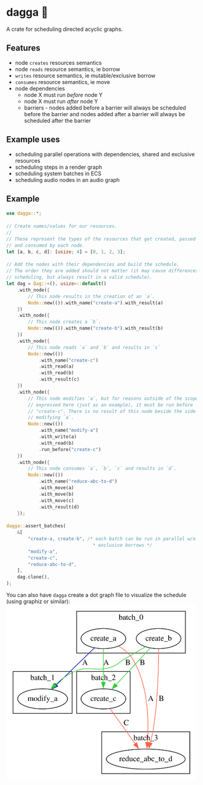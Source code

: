 # dagga 🌿
A crate for scheduling directed acyclic graphs.

## Features

- node `creates` resources semantics
- node `reads` resource semantics, ie borrow
- `writes` resource semantics, ie mutable/exclusive borrow
- `consumes` resource semantics, ie move
- node dependencies
  * node X must run _before_ node Y
  * node X must run _after_ node Y
  * barriers - nodes added before a barrier will always be scheduled before the barrier and nodes added after a barrier will always be scheduled after the barrier

## Example uses
* scheduling parallel operations with dependencies, shared and exclusive resources
* scheduling steps in a render graph
* scheduling system batches in ECS
* scheduling audio nodes in an audio graph

## Example

```rust
use dagga::*;

// Create names/values for our resources.
//
// These represent the types of the resources that get created, passed through
// and consumed by each node.
let [a, b, c, d]: [usize; 4] = [0, 1, 2, 3];

// Add the nodes with their dependencies and build the schedule.
// The order they are added should not matter (it may cause differences in
// scheduling, but always result in a valid schedule).
let dag = Dag::<(), usize>::default()
    .with_node({
        // This node results in the creation of an `a`.
        Node::new(()).with_name("create-a").with_result(a)
    })
    .with_node({
        // This node creates a `b`.
        Node::new(()).with_name("create-b").with_result(b)
    })
    .with_node({
        // This node reads `a` and `b` and results in `c`
        Node::new(())
            .with_name("create-c")
            .with_read(a)
            .with_read(b)
            .with_result(c)
    })
    .with_node({
        // This node modifies `a`, but for reasons outside of the scope of the types
        // expressed here (just as an example), it must be run before
        // "create-c". There is no result of this node beside the side-effect of
        // modifying `a`.
        Node::new(())
            .with_name("modify-a")
            .with_write(a)
            .with_read(b)
            .run_before("create-c")
    })
    .with_node({
        // This node consumes `a`, `b`, `c` and results in `d`.
        Node::new(())
            .with_name("reduce-abc-to-d")
            .with_move(a)
            .with_move(b)
            .with_move(c)
            .with_result(d)
    });

dagga::assert_batches(
    &[
        "create-a, create-b", /* each batch can be run in parallel w/o violating
                                * exclusive borrows */
        "modify-a",
        "create-c",
        "reduce-abc-to-d",
    ],
    dag.clone(),
);
```

You can also have `dagga` create a dot graph file to visualize the schedule (using graphiz or similar):
![dagga example schedule](example.svg)
